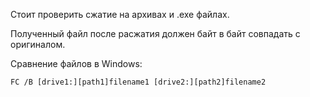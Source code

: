 Стоит проверить сжатие на архивах и .exe файлах.   

Полученный файл после расжатия должен байт в байт совпадать с оригиналом.  

Сравнение файлов в Windows:
```
FC /B [drive1:][path1]filename1 [drive2:][path2]filename2
```
